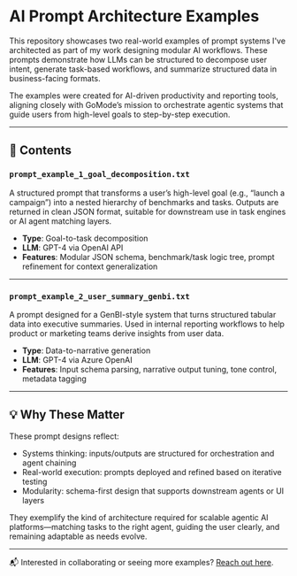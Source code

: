 # AI Prompt Architecture Examples

This repository showcases two real-world examples of prompt systems I've architected as part of my work designing modular AI workflows. These prompts demonstrate how LLMs can be structured to decompose user intent, generate task-based workflows, and summarize structured data in business-facing formats.

The examples were created for AI-driven productivity and reporting tools, aligning closely with GoMode’s mission to orchestrate agentic systems that guide users from high-level goals to step-by-step execution.

---

## 📁 Contents

### `prompt_example_1_goal_decomposition.txt`
A structured prompt that transforms a user’s high-level goal (e.g., “launch a campaign”) into a nested hierarchy of benchmarks and tasks. Outputs are returned in clean JSON format, suitable for downstream use in task engines or AI agent matching layers.

- **Type**: Goal-to-task decomposition
- **LLM**: GPT-4 via OpenAI API
- **Features**: Modular JSON schema, benchmark/task logic tree, prompt refinement for context generalization

---

### `prompt_example_2_user_summary_genbi.txt`
A prompt designed for a GenBI-style system that turns structured tabular data into executive summaries. Used in internal reporting workflows to help product or marketing teams derive insights from user data.

- **Type**: Data-to-narrative generation
- **LLM**: GPT-4 via Azure OpenAI
- **Features**: Input schema parsing, narrative output tuning, tone control, metadata tagging

---

## 💡 Why These Matter
These prompt designs reflect:
- Systems thinking: inputs/outputs are structured for orchestration and agent chaining
- Real-world execution: prompts deployed and refined based on iterative testing
- Modularity: schema-first design that supports downstream agents or UI layers

They exemplify the kind of architecture required for scalable agentic AI platforms—matching tasks to the right agent, guiding the user clearly, and remaining adaptable as needs evolve.

---

📬 Interested in collaborating or seeing more examples? [Reach out here](mailto:mariomrtz93@gmail.com).
